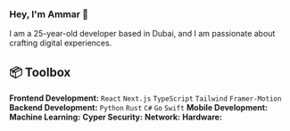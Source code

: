 ### Hey, I'm Ammar 👋

I am a 25-year-old developer based in Dubai, and I am passionate about crafting digital experiences.

## 📦 Toolbox
**Frontend Development:** `React` `Next.js` `TypeScript` `Tailwind` `Framer-Motion`
**Backend Development:** `Python` `Rust` `C#` `Go` `Swift`
**Mobile Development:**
**Machine Learning:**
**Cyper Security:**
**Network:**
**Hardware:**
<!--
**a-abuzahra/a-abuzahra** is a ✨ _special_ ✨ repository because its `README.md` (this file) appears on your GitHub profile.

Here are some ideas to get you started:

- 🔭 I’m currently working on ...
- 🌱 I’m currently learning ...
- 👯 I’m looking to collaborate on ...
- 🤔 I’m looking for help with ...
- 💬 Ask me about ...
- 📫 How to reach me: ...
- 😄 Pronouns: ...
- ⚡ Fun fact: ...
-->
